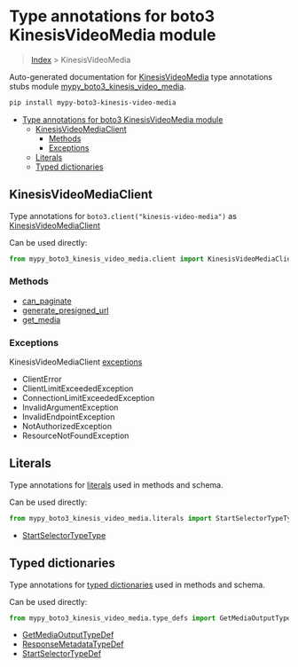 # Type annotations for boto3 KinesisVideoMedia module

> [Index](..) > KinesisVideoMedia

Auto-generated documentation for
[KinesisVideoMedia](https://boto3.amazonaws.com/v1/documentation/api/1.17.74/reference/services/kinesis-video-media.html#KinesisVideoMedia)
type annotations stubs module
[mypy_boto3_kinesis_video_media](https://pypi.org/project/mypy-boto3-kinesis-video-media/).

```bash
pip install mypy-boto3-kinesis-video-media
```

- [Type annotations for boto3 KinesisVideoMedia module](#type-annotations-for-boto3-kinesisvideomedia-module)
  - [KinesisVideoMediaClient](#kinesisvideomediaclient)
    - [Methods](#methods)
    - [Exceptions](#exceptions)
  - [Literals](#literals)
  - [Typed dictionaries](#typed-dictionaries)

## KinesisVideoMediaClient

Type annotations for `boto3.client("kinesis-video-media")` as
[KinesisVideoMediaClient](./client.md)

Can be used directly:

```python
from mypy_boto3_kinesis_video_media.client import KinesisVideoMediaClient
```

### Methods

- [can_paginate](./client.md#can_paginate)
- [generate_presigned_url](./client.md#generate_presigned_url)
- [get_media](./client.md#get_media)

### Exceptions

KinesisVideoMediaClient [exceptions](./client.md#exceptions)

- ClientError
- ClientLimitExceededException
- ConnectionLimitExceededException
- InvalidArgumentException
- InvalidEndpointException
- NotAuthorizedException
- ResourceNotFoundException

## Literals

Type annotations for [literals](./literals.md) used in methods and schema.

Can be used directly:

```python
from mypy_boto3_kinesis_video_media.literals import StartSelectorTypeType, ...
```

- [StartSelectorTypeType](./literals.md#startselectortypetype)

## Typed dictionaries

Type annotations for [typed dictionaries](./type_defs.md) used in methods and
schema.

Can be used directly:

```python
from mypy_boto3_kinesis_video_media.type_defs import GetMediaOutputTypeDef, ...
```

- [GetMediaOutputTypeDef](./type_defs.md#getmediaoutputtypedef)
- [ResponseMetadataTypeDef](./type_defs.md#responsemetadatatypedef)
- [StartSelectorTypeDef](./type_defs.md#startselectortypedef)
